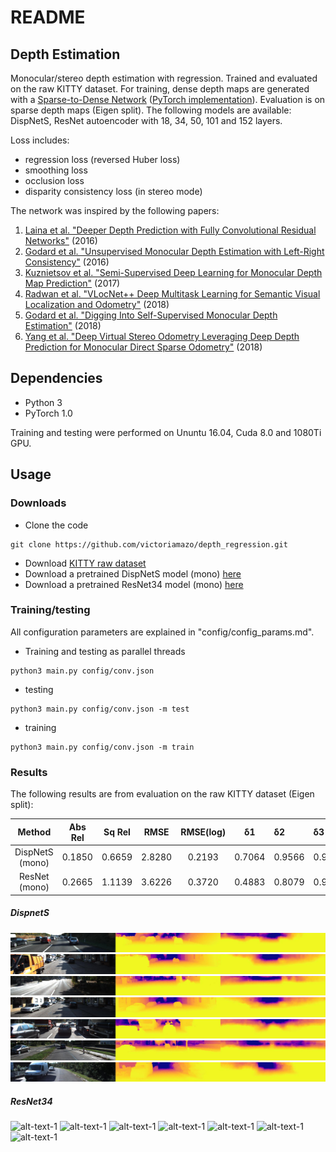 # README

## Depth Estimation
Monocular/stereo depth estimation with regression. Trained and evaluated on the raw KITTY dataset.
For training, dense depth maps are generated with a [Sparse-to-Dense Network](https://arxiv.org/abs/1709.07492)
([PyTorch implementation](https://github.com/yxgeee/DepthComplete)). Evaluation is on sparse 
depth maps (Eigen split). The following models are available: DispNetS, ResNet autoencoder with 18, 34, 
50, 101 and 152 layers.

Loss includes:
- regression loss (reversed Huber loss)
- smoothing loss
- occlusion loss
- disparity consistency loss (in stereo mode) 

The network was inspired by the following papers:
1. [Laina et al. "Deeper Depth Prediction with Fully Convolutional Residual Networks"](https://arxiv.org/abs/1606.00373) (2016)
2. [Godard et al. "Unsupervised Monocular Depth Estimation with Left-Right Consistency"](https://arxiv.org/abs/1609.03677) (2016)
3. [Kuznietsov et al. "Semi-Supervised Deep Learning for Monocular Depth Map Prediction"](https://arxiv.org/abs/1702.02706) (2017)
4. [Radwan et al. "VLocNet++ Deep Multitask Learning for Semantic Visual Localization and Odometry"](https://arxiv.org/abs/1804.08366) (2018)
5. [Godard et al. "Digging Into Self-Supervised Monocular Depth Estimation"](https://arxiv.org/abs/1806.01260) (2018)
6. [Yang et al. "Deep Virtual Stereo Odometry Leveraging Deep Depth Prediction for Monocular Direct Sparse Odometry"](https://arxiv.org/abs/1807.02570) (2018)

## Dependencies
- Python 3
- PyTorch 1.0

Training and testing were performed on Ununtu 16.04, Cuda 8.0 and 1080Ti GPU.


## Usage

### Downloads
- Clone the code
```
git clone https://github.com/victoriamazo/depth_regression.git
```
- Download [KITTY raw dataset](http://www.cvlibs.net/datasets/kitti/raw_data.php)
- Download a pretrained DispNetS model (mono) [here](https://drive.google.com/open?id=1fgBdfvdG7--c73KV-BwaAxaHNRQjxP5L)
- Download a pretrained ResNet34 model (mono) [here](https://drive.google.com/open?id=1586WoEmKay-EGo1aX5Qs2C0h7ws6PEPS)

### Training/testing
All configuration parameters are 
explained in "config/config_params.md".

- Training and testing as parallel threads
```
python3 main.py config/conv.json 
```
- testing 
```
python3 main.py config/conv.json -m test
```
- training
```
python3 main.py config/conv.json -m train
```

### Results

The following results are from evaluation on the raw KITTY dataset (Eigen split):

|    Method                 | Abs Rel  |   Sq Rel    |  RMSE    |  RMSE(log)    |  &delta;1    |   &delta;2  |  &delta;3    |
| :-----------------------: | :----: | :------: | :------: | :------: | :----------: | :----------- | :-------|
| DispNetS (mono)           |0.1850     | 0.6659      |  2.8280  | 0.2193        | 0.7064 | 0.9566 | 0.9909 |
| ResNet (mono)             |0.2665     | 1.1139      |  3.6226  | 0.3720        | 0.4883 | 0.8079 | 0.9120 |


##### DispnetS
![alt-text-1](https://github.com/victoriamazo/depth_regression/blob/master/images/DispNetS/img_comb_143000_0000000000.jpg "DispNetS") 
![alt-text-1](https://github.com/victoriamazo/depth_regression/blob/master/images/DispNetS/img_comb_143000_0000000005.jpg "DispNetS") 
![alt-text-1](https://github.com/victoriamazo/depth_regression/blob/master/images/DispNetS/img_comb_143000_0000000006.jpg "DispNetS") 
![alt-text-1](https://github.com/victoriamazo/depth_regression/blob/master/images/DispNetS/img_comb_143000_0000000009.jpg "DispNetS") 
![alt-text-1](https://github.com/victoriamazo/depth_regression/blob/master/images/DispNetS/img_comb_143000_0000000010.jpg "DispNetS") 
![alt-text-1](https://github.com/victoriamazo/depth_regression/blob/master/images/DispNetS/img_comb_143000_0000000011.jpg "DispNetS") 
![alt-text-1](https://github.com/victoriamazo/depth_regression/blob/master/images/DispNetS/img_comb_143000_0000003992.jpg "DispNetS") 

##### ResNet34
![alt-text-1](https://github.com/victoriamazo/depth_regression/blob/master/images/ResNet34/img_comb_143000_0000000000.jpg "ResNet34") 
![alt-text-1](https://github.com/victoriamazo/depth_regression/blob/master/images/ResNet34/img_comb_143000_0000000005.jpg "ResNet34") 
![alt-text-1](https://github.com/victoriamazo/depth_regression/blob/master/images/ResNet34/img_comb_143000_0000000006.jpg "ResNet34") 
![alt-text-1](https://github.com/victoriamazo/depth_regression/blob/master/images/ResNet34/img_comb_143000_0000000009.jpg "ResNet34") 
![alt-text-1](https://github.com/victoriamazo/depth_regression/blob/master/images/ResNet34/img_comb_143000_0000000010.jpg "ResNet34") 
![alt-text-1](https://github.com/victoriamazo/depth_regression/blob/master/images/ResNet34/img_comb_143000_0000000011.jpg "ResNet34") 
![alt-text-1](https://github.com/victoriamazo/depth_regression/blob/master/images/ResNet34/img_comb_143000_0000003992.jpg "ResNet34") 
